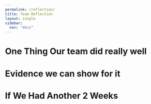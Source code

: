 ```yaml
---
permalink: /reflection/
title: Team Reflection
layout: single
sidebar: 
  nav: "docs"
---
```



# One Thing Our team did really well


# Evidence we can show for it


# If We Had Another 2 Weeks
